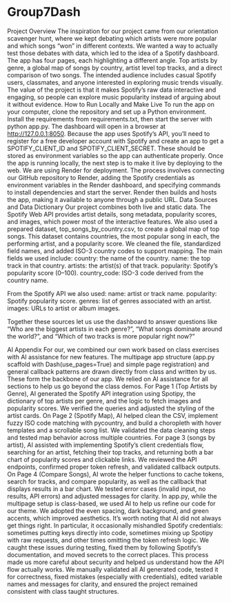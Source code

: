 # Group7Dash

Project Overview
The inspiration for our project came from our orientation scavenger hunt, where we kept debating which artists were more popular and which songs “won” in different contexts. We wanted a way to actually test those debates with data, which led to the idea of a Spotify dashboard.
The app has four pages, each highlighting a different angle. Top artists by genre, a global map of songs by country, artist level top tracks, and a direct comparison of two songs. The intended audience includes casual Spotify users, classmates, and anyone interested in exploring music trends visually. The value of the project is that it makes Spotify’s raw data interactive and engaging, so people can explore music popularity instead of arguing about it without evidence.
How to Run Locally and Make Live
To run the app on your computer, clone the repository and set up a Python environment. Install the requirements from requirements.txt, then start the server with python app.py. The dashboard will open in a browser at http://127.0.0.1:8050.
Because the app uses Spotify’s API, you’ll need to register for a free developer account with Spotify and create an app to get a SPOTIFY_CLIENT_ID and SPOTIFY_CLIENT_SECRET. These should be stored as environment variables so the app can authenticate properly.
Once the app is running locally, the next step is to make it live by deploying to the web. We are using Render for deployment. The process involves connecting our GitHub repository to Render, adding the Spotify credentials as environment variables in the Render dashboard, and specifying commands to install dependencies and start the server. Render then builds and hosts the app, making it available to anyone through a public URL.
Data Sources and Data Dictionary
Our project combines both live and static data. The Spotify Web API provides artist details, song metadata, popularity scores, and images, which power most of the interactive features. We also used a prepared dataset, top_songs_by_country.csv, to create a global map of top songs. This dataset contains countries, the most popular song in each, the performing artist, and a popularity score. We cleaned the file, standardized field names, and added ISO-3 country codes to support mapping.
The main fields we used include:
country: the name of the country.
name: the top track in that country.
artists: the artist(s) of that track.
popularity: Spotify’s popularity score (0–100).
country_code: ISO-3 code derived from the country name.

From the Spotify API we also used:
name: artist or track name.
popularity: Spotify popularity score.
genres: list of genres associated with an artist.
images: URLs to artist or album images.

Together these sources let us use the dashboard to answer questions like “Who are the biggest artists in each genre?”, “What songs dominate around the world?”, and “Which of two tracks is more popular right now?”

AI Appendix
For our, we combined our own work based on class exercises with AI assistance for new features. The multipage app structure (app.py scaffold with Dash(use_pages=True) and simple page registration) and general callback patterns are drawn directly from class and written by us. These form the backbone of our app.
We relied on AI assistance for all sections to help us go beyond the class demos. For Page 1 (Top Artists by Genre), AI generated the Spotify API integration using Spotipy, the dictionary of top artists per genre, and the logic to fetch images and popularity scores. We verified the queries and adjusted the styling of the artist cards. On Page 2 (Spotify Map), AI helped clean the CSV, implement fuzzy ISO code matching with pycountry, and build a choropleth with hover templates and a scrollable song list. We validated the data cleaning steps and tested map behavior across multiple countries.
For page 3 (songs by artist), AI assisted with implementing Spotify’s client credentials flow, searching for an artist, fetching their top tracks, and returning both a bar chart of popularity scores and clickable links. We reviewed the API endpoints, confirmed proper token refresh, and validated callback outputs. On Page 4 (Compare Songs), AI wrote the helper functions to cache tokens, search for tracks, and compare popularity, as well as the callback that displays results in a bar chart. We tested error cases (invalid input, no results, API errors) and adjusted messages for clarity.
In app.py, while the multipage setup is class-based, we used AI to help us refine our code for our theme. We adopted the even spacing, dark background, and green accents, which improved aesthetics.
It’s worth noting that AI did not always get things right. In particular, it occasionally mishandled Spotify credentials: sometimes putting keys directly into code, sometimes mixing up Spotipy with raw requests, and other times omitting the token refresh logic. We caught these issues during testing, fixed them by following Spotify’s documentation, and moved secrets to the correct places. This process made us more careful about security and helped us understand how the API flow actually works. We manually validated all AI generated code, tested it for correctness, fixed mistakes (especially with credentials), edited variable names and messages for clarity, and ensured the project remained consistent with class taught structures. 

